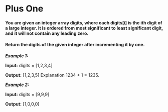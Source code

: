 # Plus One
#### You are given an integer array digits, where each digits[i] is the ith digit of a large integer. It is ordered from most significant to least significant digit, and it will not contain any leading zero.

#### Return the digits of the given integer after incrementing it by one.

**_Example 1:_**

**Input:** digits = [1,2,3,4] <br>

**Output:** [1,2,3,5]
Explanation 1234 + 1 = 1235.

_**Example 2:**_

**Input:** digits = [9,9,9]<br>

**Output:** [1,0,0,0]